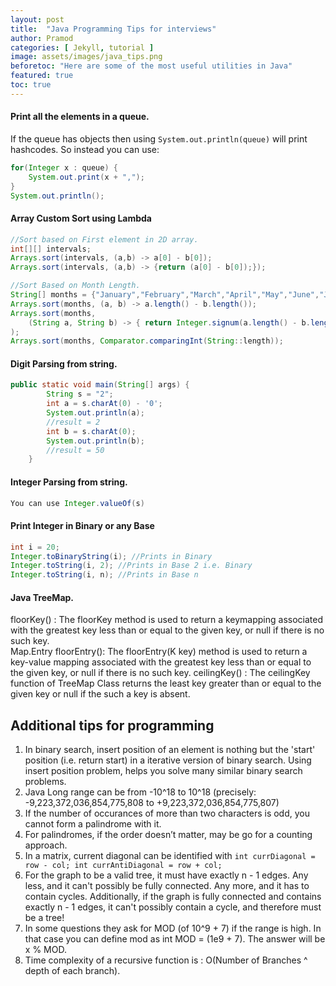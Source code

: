 ```yaml
---
layout: post
title:  "Java Programming Tips for interviews"
author: Pramod
categories: [ Jekyll, tutorial ]
image: assets/images/java_tips.png
beforetoc: "Here are some of the most useful utilities in Java"
featured: true
toc: true
---
```



#### Print all the elements in a queue.
If the queue has objects then using `System.out.println(queue)` will print hashcodes. So instead you can use: 

```java 
for(Integer x : queue) { 
    System.out.print(x + ","); 
}
System.out.println();
```

#### Array Custom Sort using Lambda
```java 
//Sort based on First element in 2D array. 
int[][] intervals;
Arrays.sort(intervals, (a,b) -> a[0] - b[0]);
Arrays.sort(intervals, (a,b) -> {return (a[0] - b[0]);}); 

//Sort Based on Month Length. 
String[] months = {"January","February","March","April","May","June","July","August","September","October","December"};
Arrays.sort(months, (a, b) -> a.length() - b.length());
Arrays.sort(months, 
    (String a, String b) -> { return Integer.signum(a.length() - b.length()) }; 
);
Arrays.sort(months, Comparator.comparingInt(String::length));

```


#### Digit Parsing from string. 
```java
public static void main(String[] args) {
        String s = "2";
        int a = s.charAt(0) - '0';
        System.out.println(a);
        //result = 2
        int b = s.charAt(0);
        System.out.println(b);
        //result = 50
    }
```

#### Integer Parsing from string.
```java
You can use Integer.valueOf(s) 
```

#### Print Integer in Binary or any Base
```java
int i = 20;
Integer.toBinaryString(i); //Prints in Binary 
Integer.toString(i, 2); //Prints in Base 2 i.e. Binary 
Integer.toString(i, n); //Prints in Base n

```

#### Java TreeMap. 
floorKey() : The floorKey method is used to return a keymapping associated with the greatest key less than or equal to the given key, or null if there is no such key.             
Map.Entry floorEntry(): The floorEntry(K key) method is used to return a key-value mapping associated with the greatest key less than or equal to the given key, or null if there is no such key.
ceilingKey() : The ceilingKey function of TreeMap Class returns the least key greater than or equal to the given key or null if the such a key is absent.


## Additional tips for programming
1. In binary search, insert position of an element is nothing but the 'start' position (i.e. return start) in a iterative version of binary search. Using insert position problem, helps you solve many similar binary search problems. 
2. Java Long range can be from -10^18 to 10^18 (precisely:  -9,223,372,036,854,775,808 to +9,223,372,036,854,775,807)
3. If the number of occurances of more than two characters is odd, you cannot form a palindrome with it.   
4. For palindromes, if the order doesn’t matter, may be go for a counting approach.
5. In a matrix, current diagonal can be identified with ```int currDiagonal = row - col; int currAntiDiagonal = row + col;```
6. For the graph to be a valid tree, it must have exactly n - 1 edges. Any less, and it can't possibly be fully connected. 
Any more, and it has to contain cycles. Additionally, if the graph is fully connected and contains exactly n - 1 edges, 
it can't possibly contain a cycle, and therefore must be a tree! 
7. In some questions they ask for MOD (of 10^9 + 7) if the range is high. In that case you can define mod as int MOD = (1e9 + 7). The answer will be x % MOD.
8. Time complexity of a recursive function is : O(Number of Branches ^ depth of each branch). 